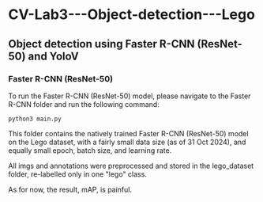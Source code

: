 # CV-Lab3---Object-detection---Lego

## Object detection using Faster R-CNN (ResNet-50) and YoloV

### Faster R-CNN (ResNet-50)
To run the Faster R-CNN (ResNet-50) model, please navigate to the Faster R-CNN folder and run the following command:
```
python3 main.py
```
This folder contains the natively trained Faster R-CNN (ResNet-50) model on the Lego dataset, with a fairly small data size (as of 31 Oct 2024), and equally small epoch, batch size, and learning rate. <br>

All imgs and annotations were preprocessed and stored in the lego_dataset folder, re-labelled only in one "lego" class. <br>

As for now, the result, mAP, is painful. <br>
 